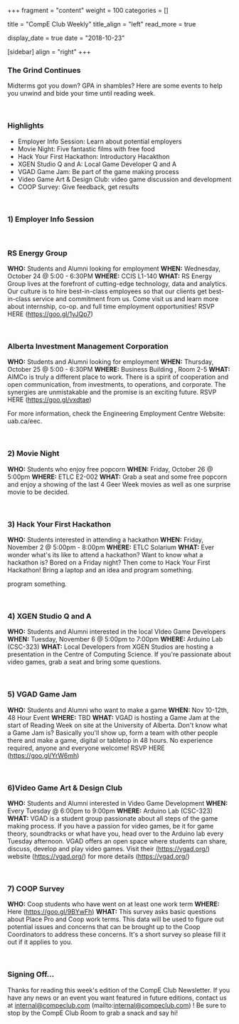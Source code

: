 
+++
fragment = "content"
weight = 100
categories = []

title = "CompE Club Weekly"
title_align = "left"
read_more = true

display_date = true
date = "2018-10-23" 

[sidebar]
  align = "right"
+++
    

### The Grind Continues


Midterms got you down? GPA in shambles? Here are some events to help you unwind and bide your time until reading week.

</br>

### Highlights
*  Employer Info Session: Learn about potential employers
*  Movie Night: Five fantastic films with free food
*  Hack Your First Hackathon: Introductory Hacakthon
*  XGEN Studio Q and A: Local Game Developer Q and A
*  VGAD Game Jam: Be part of the game making process
*  Video Game Art & Design Club: video game discussion and development
*  COOP Survey: Give feedback, get results


</br>

### 1) Employer Info Session



</br>

### RS Energy Group

**WHO:** Students and Alumni looking for employment
**WHEN:** Wednesday, October 24 @ 5:00 - 6:30PM
**WHERE:** CCIS  L1-140
**WHAT:** RS Energy Group lives at the forefront of cutting-edge technology, data and analytics. Our culture is to hire best-in-class employees so that our clients get best-in-class service and commitment from us. Come visit us and learn more about internship, co-op. and full time employment opportunities!
RSVP HERE (https://goo.gl/1yJQp7)


</br>

### Alberta Investment Management Corporation

**WHO:** Students and Alumni looking for employment
**WHEN:** Thursday, October 25 @ 5:00 - 6:30PM
**WHERE:** Business Building , Room 2-5
**WHAT:** AIMCo is truly a different place to work. There is a spirit of cooperation and open communication, from investments, to operations, and corporate. The synergies are unmistakable and the promise is an exciting future.
RSVP HERE (https://goo.gl/vxdtae)

For more information, check the Engineering Employment Centre Website: uab.ca/eec.


</br>

### 2) Movie Night



**WHO:** Students who enjoy free popcorn
**WHEN:** Friday, October 26 @ 5:00pm
**WHERE:** ETLC E2-002
**WHAT:** Grab a seat and some free popcorn and enjoy a showing of the last 4 Geer Week movies as well as one surprise movie to be decided.




</br>

### 3) Hack Your First Hackathon



**WHO:** Students interested in attending a hackathon
**WHEN:** Friday, November 2 @ 5:00pm - 8:00pm
**WHERE:** ETLC Solarium
**WHAT:** Ever wonder what's its like to attend a hackathon? Want to know what a hackathon is? Bored on a Friday night? Then come to Hack Your First Hackathon! Bring a laptop and an idea and program something.

program something.


</br>

### 4) XGEN Studio Q and A



**WHO:** Students and Alumni interested in the local VIdeo Game Developers
**WHEN:** Tuesday, November 6 @ 5:00pm to 7:00pm
**WHERE:** Arduino Lab (CSC-323)
**WHAT:** Local Developers from XGEN Studios are hosting a presentation in the Centre of Computing Science. If you're passionate about video games, grab a seat and bring some questions.

</br>

### 5) VGAD Game Jam



**WHO:** Students and Alumni who want to make a game
**WHEN:** Nov 10-12th, 48 Hour Event
**WHERE:** TBD
**WHAT:** VGAD is hosting a Game Jam at the start of Reading Week on site at the University of Alberta. Don't know what a Game Jam is? Basically you'll show up, form a team with other people there and make a game, digital or tabletop in 48 hours. No experience required, anyone and everyone welcome!
RSVP HERE (https://goo.gl/YrW6mh)


</br>

### 6)Video Game Art & Design Club



**WHO:** Students and Alumni interested in Video Game Development
**WHEN:** Every Tuesday @ 6:00pm to 9:00pm
**WHERE:** Arduino Lab (CSC-323)
**WHAT:** VGAD is a student group passionate about all steps of the game making process. If you have a passion for video games, be it for game theory, soundtracks or what have you, head over to the Arduino lab every Tuesday afternoon. VGAD offers an open space where students can share, discuss, develop and play video games.
Visit their (https://vgad.org/) website (https://vgad.org/) for more details (https://vgad.org/)


</br>

### 7) COOP Survey



**WHO:** Coop students who have went on at least one work term
**WHERE:** Here (https://goo.gl/9BYwFh)
**WHAT:** This survey asks basic questions about Place Pro and Coop work terms. This data will be used to figure out potential issues and concerns that can be brought up to the Coop Coordinators to address these concerns. It's a short survey so please fill it out if it applies to you.


</br>

### Signing Off...

Thanks for reading this week's edition of the CompE Club Newsletter.  If you have any news or an event you want featured in future editions, contact us at internal@compeclub.com (mailto:internal@compeclub.com) !  Be sure to stop by the CompE Club Room to grab a snack and say hi!

</br>
